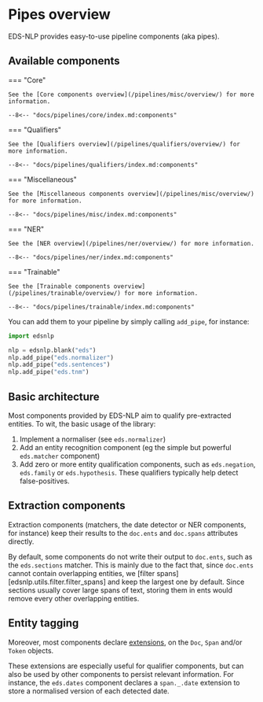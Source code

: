 # Pipes overview

EDS-NLP provides easy-to-use pipeline components (aka pipes).

## Available components

<!-- --8<-- [start:components] -->

=== "Core"

    See the [Core components overview](/pipelines/misc/overview/) for more information.

    --8<-- "docs/pipelines/core/index.md:components"

=== "Qualifiers"

    See the [Qualifiers overview](/pipelines/qualifiers/overview/) for more information.

    --8<-- "docs/pipelines/qualifiers/index.md:components"

=== "Miscellaneous"

    See the [Miscellaneous components overview](/pipelines/misc/overview/) for more information.

    --8<-- "docs/pipelines/misc/index.md:components"

=== "NER"

    See the [NER overview](/pipelines/ner/overview/) for more information.

    --8<-- "docs/pipelines/ner/index.md:components"

=== "Trainable"

    See the [Trainable components overview](/pipelines/trainable/overview/) for more information.

    --8<-- "docs/pipelines/trainable/index.md:components"

<!-- --8<-- [end:components] -->

You can add them to your pipeline by simply calling `add_pipe`, for instance:

```python
import edsnlp

nlp = edsnlp.blank("eds")
nlp.add_pipe("eds.normalizer")
nlp.add_pipe("eds.sentences")
nlp.add_pipe("eds.tnm")
```

## Basic architecture

Most components provided by EDS-NLP aim to qualify pre-extracted entities. To wit, the basic usage of the library:

1. Implement a normaliser (see `eds.normalizer`)
2. Add an entity recognition component (eg the simple but powerful `eds.matcher` component)
3. Add zero or more entity qualification components, such as `eds.negation`, `eds.family` or `eds.hypothesis`. These qualifiers typically help detect false-positives.

## Extraction components

Extraction components (matchers, the date detector or NER components, for instance) keep their results to the `doc.ents` and `doc.spans` attributes directly.

By default, some components do not write their output to `doc.ents`, such as the `eds.sections` matcher. This is mainly due to the fact that, since `doc.ents` cannot contain overlapping entities, we [filter spans][edsnlp.utils.filter.filter_spans] and keep the largest one by default. Since sections usually cover large spans of text, storing them in ents would remove every other overlapping entities.

## Entity tagging

Moreover, most components declare [extensions](https://spacy.io/usage/processing-components#custom-components-attributes), on the `Doc`, `Span` and/or `Token` objects.

These extensions are especially useful for qualifier components, but can also be used by other components to persist relevant information. For instance, the `eds.dates` component declares a `span._.date` extension to store a normalised version of each detected date.
